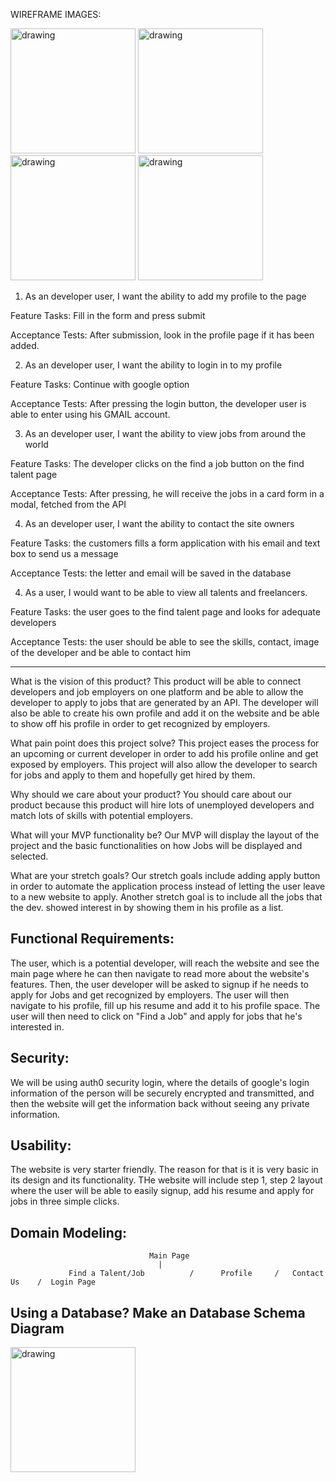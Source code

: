 WIREFRAME IMAGES:


<img src="https://i.ibb.co/qJ749Wn/contact-us.jpg" alt="drawing" width="200"/>
<img src="https://i.ibb.co/MVwZym2/find-talent.jpg" alt="drawing" width="200"/>
<img src="https://i.ibb.co/4j6wvzH/main-page.jpg" alt="drawing" width="200"/>
<img src="https://i.ibb.co/Lp4k6RL/profile.jpg" alt="drawing" width="200"/>

1. As an developer user, I want the ability to add my profile to the page

Feature Tasks:
Fill in the form and press submit

Acceptance Tests:
After submission, look in the profile page if it has been added.


2. As an developer user, I want the ability to login in to my profile

Feature Tasks:
Continue with google option

Acceptance Tests:
After pressing the login button, the developer user is able to enter using his GMAIL account.


3. As an developer user, I want the ability to view jobs from around the world

Feature Tasks:
The developer clicks on the find a job button on the find talent page

Acceptance Tests:
After pressing, he will receive the jobs in a card form in a modal, fetched from the API

4. As an developer user, I want the ability to contact the site owners

Feature Tasks:
the customers fills a form application with his email and text box to send us a message

Acceptance Tests:
the letter and email will be saved in the database


4. As a user, I would want to be able to view all talents and freelancers.

Feature Tasks:
the user goes to the find talent page and looks for adequate developers

Acceptance Tests:
the user should be able to see the skills, contact, image of the developer and be able to contact him
<hr>

What is the vision of this product?
This product will be able to connect developers and job employers on one platform and be able to allow the developer to apply to jobs that are generated by an API. The developer
will also be able to create his own profile and add it on the website and be able to show off his profile in order to get recognized by employers.

What pain point does this project solve?
This project eases the process for an upcoming or current developer in order to add his profile online and get exposed by employers. This project will also allow the developer to
 search for jobs and apply to them and hopefully get hired by them.

Why should we care about your product?
You should care about our product because this product will hire lots of unemployed developers and match lots of skills with potential employers.



What will your MVP functionality be?
Our MVP will display the layout of the project and the basic functionalities on how Jobs will be displayed and selected.

What are your stretch goals?
Our stretch goals include adding apply button in order to automate the application process instead of letting the user leave to a new website to apply.
Another stretch goal is to include all the jobs that the dev. showed interest in by showing them in his profile as a list.




##  Functional Requirements:

The user, which is a potential developer, will reach the website and see the main page where he can then navigate to read more about the website's features.
Then, the user developer will be asked to signup if he needs to apply for Jobs and get recognized by employers.
The user will then navigate to his profile, fill up his resume and add it to his profile space.
The user will then need to click on "Find a Job" and apply for jobs that he's interested in.


##  Security:
We will be using auth0 security login, where the details of google's login information of the person will be securely encrypted and transmitted, and then the website will get the 
information back without seeing any private information.


##  Usability:
The website is very starter friendly. The reason for that is it is very basic in its design and its functionality. THe website will include step 1, step 2 layout where the 
user will be able to easily signup, add his resume and apply for jobs in three simple clicks.

##  Domain Modeling:

                                   Main Page
                                     |
                 Find a Talent/Job          /      Profile     /   Contact Us    /  Login Page
                 
                 
                 
##  Using a Database? Make an Database Schema Diagram


<img src="https://i.ibb.co/y69bzQY/diagram.png" alt="drawing" width="200"/>






